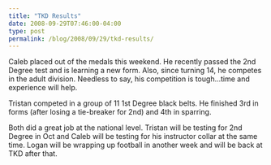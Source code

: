 ```yaml
---
title: "TKD Results"
date: 2008-09-29T07:46:00-04:00
type: post
permalink: /blog/2008/09/29/tkd-results/
---
```

Caleb placed out of the medals this weekend. He recently passed the 2nd Degree test and is learning a new form. Also, since turning 14, he competes in the adult division. Needless to say, his competition is tough...time and experience will help.

Tristan competed in a group of 11 1st Degree black belts. He finished 3rd in forms (after losing a tie-breaker for 2nd) and 4th in sparring.

Both did a great job at the national level. Tristan will be testing for 2nd Degree in Oct and Caleb will be testing for his instructor collar at the same time. Logan will be wrapping up football in another week and will be back at TKD after that.
